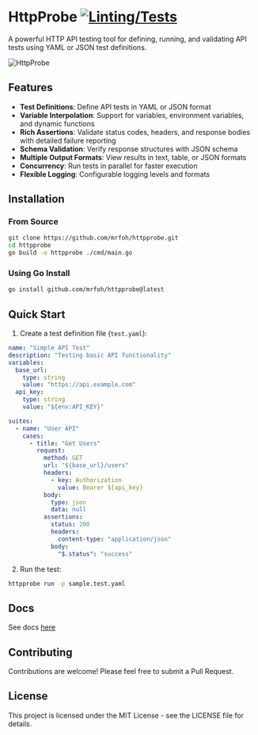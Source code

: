 # HttpProbe [![Linting/Tests](https://github.com/mrfoh/httpprobe/actions/workflows/main.yml/badge.svg?event=push)](https://github.com/mrfoh/httpprobe/actions/workflows/main.yml)

A powerful HTTP API testing tool for defining, running, and validating API tests using YAML or JSON test definitions.

![HttpProbe](https://via.placeholder.com/800x400?text=HttpProbe+API+Testing+Tool)

## Features

- **Test Definitions**: Define API tests in YAML or JSON format
- **Variable Interpolation**: Support for variables, environment variables, and dynamic functions
- **Rich Assertions**: Validate status codes, headers, and response bodies with detailed failure reporting
- **Schema Validation**: Verify response structures with JSON schema
- **Multiple Output Formats**: View results in text, table, or JSON formats
- **Concurrency**: Run tests in parallel for faster execution
- **Flexible Logging**: Configurable logging levels and formats

## Installation

### From Source

```bash
git clone https://github.com/mrfoh/httpprobe.git
cd httpprobe
go build -o httpprobe ./cmd/main.go
```

### Using Go Install

```bash
go install github.com/mrfoh/httpprobe@latest
```

## Quick Start

1. Create a test definition file (`test.yaml`):

```yaml
name: "Simple API Test"
description: "Testing basic API functionality"
variables:
  base_url:
    type: string
    value: "https://api.example.com"
  api_key:
    type: string
    value: "${env:API_KEY}"

suites:
  - name: "User API"
    cases:
      - title: "Get Users"
        request:
          method: GET
          url: "${base_url}/users"
          headers:
            - key: Authorization
              value: Bearer ${api_key}
          body:
            type: json
            data: null
          assertions:
            status: 200
            headers:
              content-type: "application/json"
            body:
              "$.status": "success"
```

2. Run the test:

```bash
httpprobe run -p sample.test.yaml
```

## Docs

See docs [here](https://mrfoh.github.io/httpprobe/)

## Contributing

Contributions are welcome! Please feel free to submit a Pull Request.

## License

This project is licensed under the MIT License - see the LICENSE file for details.